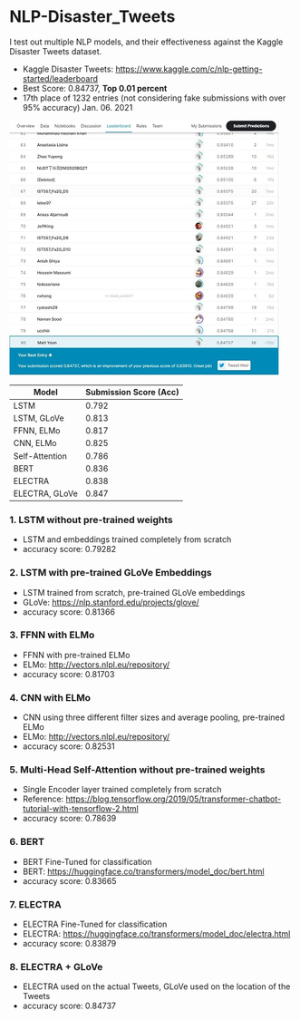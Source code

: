 # NLP-Disaster_Tweets
I test out multiple NLP models, and their effectiveness against the Kaggle Disaster Tweets dataset.
- Kaggle Disaster Tweets: https://www.kaggle.com/c/nlp-getting-started/leaderboard
- Best Score: 0.84737, **Top 0.01 percent**
- 17th place of 1232 entries (not considering fake submissions with over 95% accuracy) Jan. 06. 2021  



![alt text](https://github.com/MattYoon/NLP-Disaster_Tweets/blob/main/Leader_board2.jpg?raw=true)  

Model | Submission Score (Acc)
--- | --- 
LSTM | 0.792
LSTM, GLoVe | 0.813
FFNN, ELMo | 0.817
CNN, ELMo | 0.825
Self-Attention | 0.786
BERT | 0.836
ELECTRA | 0.838
ELECTRA, GLoVe | 0.847



### 1. LSTM without pre-trained weights
- LSTM and embeddings trained completely from scratch
- accuracy score: 0.79282

### 2. LSTM with pre-trained GLoVe Embeddings
- LSTM trained from scratch, pre-trained GLoVe embeddings 
- GLoVe: https://nlp.stanford.edu/projects/glove/
- accuracy score: 0.81366

### 3. FFNN with ELMo
- FFNN with pre-trained ELMo
- ELMo: http://vectors.nlpl.eu/repository/
- accuracy score: 0.81703

### 4. CNN with ELMo
- CNN using three different filter sizes and average pooling, pre-trained ELMo
- ELMo: http://vectors.nlpl.eu/repository/
- accuracy score: 0.82531

### 5. Multi-Head Self-Attention without pre-trained weights
- Single Encoder layer trained completely from scratch
- Reference: https://blog.tensorflow.org/2019/05/transformer-chatbot-tutorial-with-tensorflow-2.html
- accuracy score: 0.78639

### 6. BERT
- BERT Fine-Tuned for classification
- BERT: https://huggingface.co/transformers/model_doc/bert.html
- accuracy score: 0.83665

### 7. ELECTRA
- ELECTRA Fine-Tuned for classification
- ELECTRA: https://huggingface.co/transformers/model_doc/electra.html
- accuracy score: 0.83879

### 8. ELECTRA + GLoVe
- ELECTRA used on the actual Tweets, GLoVe used on the location of the Tweets
- accuracy score: 0.84737
